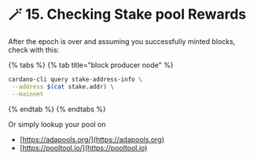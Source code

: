 # 🪄 15. Checking Stake pool Rewards

After the epoch is over and assuming you successfully minted blocks, check with this:

{% tabs %}
{% tab title="block producer node" %}
```bash
cardano-cli query stake-address-info \
 --address $(cat stake.addr) \
 --mainnet
```
{% endtab %}
{% endtabs %}

Or simply lookup your pool on

* &#x20;[https://adapools.org/](https://adapools.org)
* [https://pooltool.io/](https://pooltool.io)

